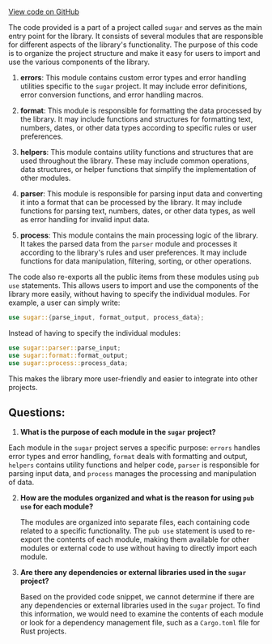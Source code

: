 [View code on GitHub](https://github.com/metaplex-foundation/sugar/src/validate/mod.rs)

The code provided is a part of a project called `sugar` and serves as the main entry point for the library. It consists of several modules that are responsible for different aspects of the library's functionality. The purpose of this code is to organize the project structure and make it easy for users to import and use the various components of the library.

1. **errors**: This module contains custom error types and error handling utilities specific to the `sugar` project. It may include error definitions, error conversion functions, and error handling macros.

2. **format**: This module is responsible for formatting the data processed by the library. It may include functions and structures for formatting text, numbers, dates, or other data types according to specific rules or user preferences.

3. **helpers**: This module contains utility functions and structures that are used throughout the library. These may include common operations, data structures, or helper functions that simplify the implementation of other modules.

4. **parser**: This module is responsible for parsing input data and converting it into a format that can be processed by the library. It may include functions for parsing text, numbers, dates, or other data types, as well as error handling for invalid input data.

5. **process**: This module contains the main processing logic of the library. It takes the parsed data from the `parser` module and processes it according to the library's rules and user preferences. It may include functions for data manipulation, filtering, sorting, or other operations.

The code also re-exports all the public items from these modules using `pub use` statements. This allows users to import and use the components of the library more easily, without having to specify the individual modules. For example, a user can simply write:

```rust
use sugar::{parse_input, format_output, process_data};
```

Instead of having to specify the individual modules:

```rust
use sugar::parser::parse_input;
use sugar::format::format_output;
use sugar::process::process_data;
```

This makes the library more user-friendly and easier to integrate into other projects.
## Questions: 
 1. **What is the purpose of each module in the `sugar` project?**

   Each module in the `sugar` project serves a specific purpose: `errors` handles error types and error handling, `format` deals with formatting and output, `helpers` contains utility functions and helper code, `parser` is responsible for parsing input data, and `process` manages the processing and manipulation of data.

2. **How are the modules organized and what is the reason for using `pub use` for each module?**

   The modules are organized into separate files, each containing code related to a specific functionality. The `pub use` statement is used to re-export the contents of each module, making them available for other modules or external code to use without having to directly import each module.

3. **Are there any dependencies or external libraries used in the `sugar` project?**

   Based on the provided code snippet, we cannot determine if there are any dependencies or external libraries used in the `sugar` project. To find this information, we would need to examine the contents of each module or look for a dependency management file, such as a `Cargo.toml` file for Rust projects.